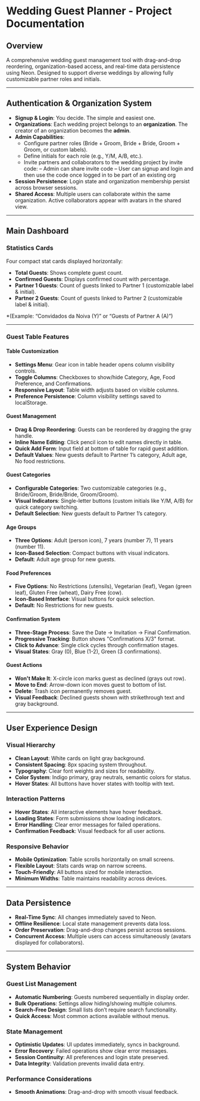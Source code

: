 # Wedding Guest Planner - Project Documentation

## Overview

A comprehensive wedding guest management tool with drag-and-drop reordering, organization-based access, and real-time data persistence using Neon. Designed to support diverse weddings by allowing fully customizable partner roles and initials.

---

## Authentication & Organization System

- **Signup & Login**: You decide. The simple and easiest one.
- **Organizations**: Each wedding project belongs to an **organization**. The creator of an organization becomes the **admin**.
- **Admin Capabilities**:
  - Configure partner roles (Bride + Groom, Bride + Bride, Groom + Groom, or custom labels).
  - Define initials for each role (e.g., Y/M, A/B, etc.).
  - Invite partners and collaborators to the wedding project by invite code:
    – Admin can share invite code
    – User can signup and login and then use the code once logged in to be part of an existing org
- **Session Persistence**: Login state and organization membership persist across browser sessions.
- **Shared Access**: Multiple users can collaborate within the same organization. Active collaborators appear with avatars in the shared view.

---

## Main Dashboard

### Statistics Cards

Four compact stat cards displayed horizontally:

- **Total Guests**: Shows complete guest count.
- **Confirmed Guests**: Displays confirmed count with percentage.
- **Partner 1 Guests**: Count of guests linked to Partner 1 (customizable label & initial).
- **Partner 2 Guests**: Count of guests linked to Partner 2 (customizable label & initial).

\*(Example: “Convidados da Noiva (Y)” or “Guests of Partner A (A)”)

---

### Guest Table Features

#### Table Customization

- **Settings Menu**: Gear icon in table header opens column visibility controls.
- **Toggle Columns**: Checkboxes to show/hide Category, Age, Food Preference, and Confirmations.
- **Responsive Layout**: Table width adjusts based on visible columns.
- **Preference Persistence**: Column visibility settings saved to localStorage.

#### Guest Management

- **Drag & Drop Reordering**: Guests can be reordered by dragging the gray handle.
- **Inline Name Editing**: Click pencil icon to edit names directly in table.
- **Quick Add Form**: Input field at bottom of table for rapid guest addition.
- **Default Values**: New guests default to Partner 1’s category, Adult age, No food restrictions.

#### Guest Categories

- **Configurable Categories**: Two customizable categories (e.g., Bride/Groom, Bride/Bride, Groom/Groom).
- **Visual Indicators**: Single-letter buttons (custom initials like Y/M, A/B) for quick category switching.
- **Default Selection**: New guests default to Partner 1’s category.

#### Age Groups

- **Three Options**: Adult (person icon), 7 years (number 7), 11 years (number 11).
- **Icon-Based Selection**: Compact buttons with visual indicators.
- **Default**: Adult age group for new guests.

#### Food Preferences

- **Five Options**: No Restrictions (utensils), Vegetarian (leaf), Vegan (green leaf), Gluten Free (wheat), Dairy Free (cow).
- **Icon-Based Interface**: Visual buttons for quick selection.
- **Default**: No Restrictions for new guests.

#### Confirmation System

- **Three-Stage Process**: Save the Date → Invitation → Final Confirmation.
- **Progressive Tracking**: Button shows "Confirmations X/3" format.
- **Click to Advance**: Single click cycles through confirmation stages.
- **Visual States**: Gray (0), Blue (1-2), Green (3 confirmations).

#### Guest Actions

- **Won't Make It**: X-circle icon marks guest as declined (grays out row).
- **Move to End**: Arrow-down icon moves guest to bottom of list.
- **Delete**: Trash icon permanently removes guest.
- **Visual Feedback**: Declined guests shown with strikethrough text and gray background.

---

## User Experience Design

### Visual Hierarchy

- **Clean Layout**: White cards on light gray background.
- **Consistent Spacing**: 8px spacing system throughout.
- **Typography**: Clear font weights and sizes for readability.
- **Color System**: Indigo primary, gray neutrals, semantic colors for status.
- **Hover States**: All buttons have hover states with tooltip with text.

### Interaction Patterns

- **Hover States**: All interactive elements have hover feedback.
- **Loading States**: Form submissions show loading indicators.
- **Error Handling**: Clear error messages for failed operations.
- **Confirmation Feedback**: Visual feedback for all user actions.

### Responsive Behavior

- **Mobile Optimization**: Table scrolls horizontally on small screens.
- **Flexible Layout**: Stats cards wrap on narrow screens.
- **Touch-Friendly**: All buttons sized for mobile interaction.
- **Minimum Widths**: Table maintains readability across devices.

---

## Data Persistence

- **Real-Time Sync**: All changes immediately saved to Neon.
- **Offline Resilience**: Local state management prevents data loss.
- **Order Preservation**: Drag-and-drop changes persist across sessions.
- **Concurrent Access**: Multiple users can access simultaneously (avatars displayed for collaborators).

---

## System Behavior

### Guest List Management

- **Automatic Numbering**: Guests numbered sequentially in display order.
- **Bulk Operations**: Settings allow hiding/showing multiple columns.
- **Search-Free Design**: Small lists don’t require search functionality.
- **Quick Access**: Most common actions available without menus.

### State Management

- **Optimistic Updates**: UI updates immediately, syncs in background.
- **Error Recovery**: Failed operations show clear error messages.
- **Session Continuity**: All preferences and login state preserved.
- **Data Integrity**: Validation prevents invalid data entry.

### Performance Considerations

- **Smooth Animations**: Drag-and-drop with smooth visual feedback.
